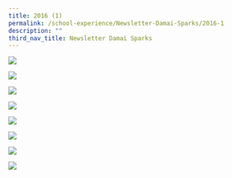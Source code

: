 ```yaml
---
title: 2016 (1)
permalink: /school-experience/Newsletter-Damai-Sparks/2016-1
description: ""
third_nav_title: Newsletter Damai Sparks
---
```

![](/images/2016%20DMPS_Newsletter%201_Page_1.jpeg)

![](/images/2016%20DMPS_Newsletter%201_Page_2.jpeg)

![](/images/2016%20DMPS_Newsletter%201_Page_3.jpeg)

![](/images/2016%20DMPS_Newsletter%201_Page_4.jpeg)

![](/images/2016%20DMPS_Newsletter%201_Page_5.jpeg)

![](/images/2016%20DMPS_Newsletter%201_Page_6.jpeg)

![](/images/2016%20DMPS_Newsletter%201_Page_7.jpeg)

![](/images/2016%20DMPS_Newsletter%201_Page_8.jpeg)
